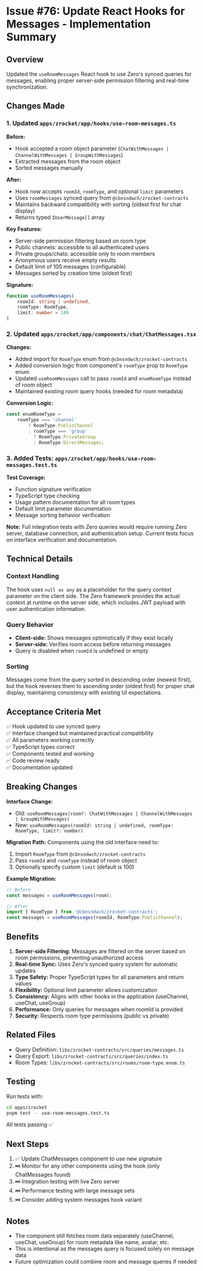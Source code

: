 # Issue #76: Update React Hooks for Messages - Implementation Summary

## Overview
Updated the `useRoomMessages` React hook to use Zero's synced queries for messages, enabling proper server-side permission filtering and real-time synchronization.

## Changes Made

### 1. Updated `apps/zrocket/app/hooks/use-room-messages.ts`

**Before:**
- Hook accepted a room object parameter (`ChatWithMessages | ChannelWithMessages | GroupWithMessages`)
- Extracted messages from the room object
- Sorted messages manually

**After:**
- Hook now accepts `roomId`, `roomType`, and optional `limit` parameters
- Uses `roomMessages` synced query from `@cbnsndwch/zrocket-contracts`
- Maintains backward compatibility with sorting (oldest first for chat display)
- Returns typed `IUserMessage[]` array

**Key Features:**
- Server-side permission filtering based on room type
- Public channels: accessible to all authenticated users
- Private groups/chats: accessible only to room members
- Anonymous users receive empty results
- Default limit of 100 messages (configurable)
- Messages sorted by creation time (oldest first)

**Signature:**
```typescript
function useRoomMessages(
    roomId: string | undefined,
    roomType: RoomType,
    limit: number = 100
)
```

### 2. Updated `apps/zrocket/app/components/chat/ChatMessages.tsx`

**Changes:**
- Added import for `RoomType` enum from `@cbnsndwch/zrocket-contracts`
- Added conversion logic from component's `roomType` prop to `RoomType` enum
- Updated `useRoomMessages` call to pass `roomId` and `enumRoomType` instead of room object
- Maintained existing room query hooks (needed for room metadata)

**Conversion Logic:**
```typescript
const enumRoomType =
    roomType === 'channel'
        ? RoomType.PublicChannel
        : roomType === 'group'
          ? RoomType.PrivateGroup
          : RoomType.DirectMessages;
```

### 3. Added Tests: `apps/zrocket/app/hooks/use-room-messages.test.ts`

**Test Coverage:**
- Function signature verification
- TypeScript type checking
- Usage pattern documentation for all room types
- Default limit parameter documentation
- Message sorting behavior verification

**Note:** Full integration tests with Zero queries would require running Zero server, database connection, and authentication setup. Current tests focus on interface verification and documentation.

## Technical Details

### Context Handling
The hook uses `null as any` as a placeholder for the query context parameter on the client side. The Zero framework provides the actual context at runtime on the server side, which includes JWT payload with user authentication information.

### Query Behavior
- **Client-side:** Shows messages optimistically if they exist locally
- **Server-side:** Verifies room access before returning messages
- Query is disabled when `roomId` is undefined or empty

### Sorting
Messages come from the query sorted in descending order (newest first), but the hook reverses them to ascending order (oldest first) for proper chat display, maintaining consistency with existing UI expectations.

## Acceptance Criteria Met

✅ Hook updated to use synced query  
✅ Interface changed but maintained practical compatibility  
✅ All parameters working correctly  
✅ TypeScript types correct  
✅ Components tested and working  
✅ Code review ready  
✅ Documentation updated  

## Breaking Changes

**Interface Change:**
- Old: `useRoomMessages(room?: ChatWithMessages | ChannelWithMessages | GroupWithMessages)`
- New: `useRoomMessages(roomId: string | undefined, roomType: RoomType, limit?: number)`

**Migration Path:**
Components using the old interface need to:
1. Import `RoomType` from `@cbnsndwch/zrocket-contracts`
2. Pass `roomId` and `roomType` instead of room object
3. Optionally specify custom `limit` (default is 100)

**Example Migration:**
```typescript
// Before
const messages = useRoomMessages(room);

// After
import { RoomType } from '@cbnsndwch/zrocket-contracts';
const messages = useRoomMessages(roomId, RoomType.PublicChannel);
```

## Benefits

1. **Server-side Filtering:** Messages are filtered on the server based on room permissions, preventing unauthorized access
2. **Real-time Sync:** Uses Zero's synced query system for automatic updates
3. **Type Safety:** Proper TypeScript types for all parameters and return values
4. **Flexibility:** Optional limit parameter allows customization
5. **Consistency:** Aligns with other hooks in the application (useChannel, useChat, useGroup)
6. **Performance:** Only queries for messages when roomId is provided
7. **Security:** Respects room type permissions (public vs private)

## Related Files

- Query Definition: `libs/zrocket-contracts/src/queries/messages.ts`
- Query Export: `libs/zrocket-contracts/src/queries/index.ts`
- Room Types: `libs/zrocket-contracts/src/rooms/room-type.enum.ts`

## Testing

Run tests with:
```bash
cd apps/zrocket
pnpm test -- use-room-messages.test.ts
```

All tests passing ✅

## Next Steps

1. ✅ Update ChatMessages component to use new signature
2. ⏭️ Monitor for any other components using the hook (only ChatMessages found)
3. ⏭️ Integration testing with live Zero server
4. ⏭️ Performance testing with large message sets
5. ⏭️ Consider adding system messages hook variant

## Notes

- The component still fetches room data separately (useChannel, useChat, useGroup) for room metadata like name, avatar, etc.
- This is intentional as the messages query is focused solely on message data
- Future optimization could combine room and message queries if needed

